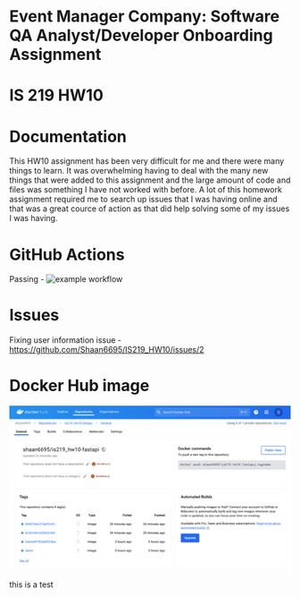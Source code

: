 # Event Manager Company: Software QA Analyst/Developer Onboarding Assignment

# IS 219 HW10

# Documentation
This HW10 assignment has been very difficult for me and there were many things to learn. It was overwhelming having to deal with the many new things that were added to this assignment and the large amount of code and files was something I have not worked with before. A lot of this homework assignment required me to search up issues that I was having online and that was a great cource of action as that did help solving some of my issues I was having. 

# GitHub Actions
Passing -
![example workflow](https://github.com/Shaan6695/IS219_HW10/actions/workflows/production.yml/badge.svg) 

# Issues 
Fixing user information issue - https://github.com/Shaan6695/IS219_HW10/issues/2 

# Docker Hub image 
![alt text](<Screen Shot 2024-04-22 at 11.06.58 AM.png>)

this is a test

